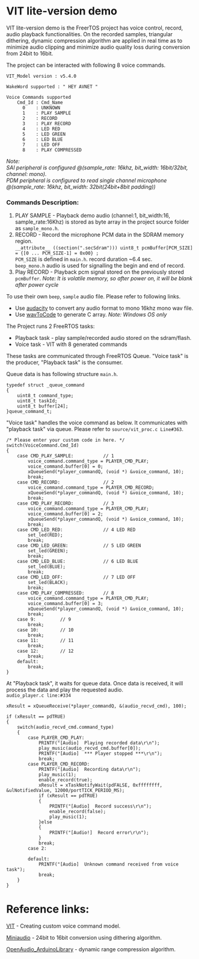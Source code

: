 # VIT lite-version demo

VIT lite-version demo is the FreerTOS project has voice control, record, audio playback functionalities. On the recorded samples, triangular dithering, dynamic compression algorithm are applied in real time as to minimize audio clipping and minimize audio quality loss during conversion from 24bit to 16bit.

The project can be interacted with following 8 voice commands.

```
VIT_Model version : v5.4.0

WakeWord supported : " HEY AVNET "

Voice Commands supported
    Cmd_Id : Cmd_Name
      0    : UNKNOWN
      1    : PLAY SAMPLE
      2    : RECORD
      3    : PLAY RECORD
      4    : LED RED
      5    : LED GREEN
      6    : LED BLUE
      7    : LED OFF
      8    : PLAY COMPRESSED
```

*Note: </br>SAI peripheral is configured @(sample_rate: 16khz, bit_width: 16bit/32bit, channel: mono). </br>PDM peripheral is configured to read single channel microphone @(sample_rate: 16khz, bit_width: 32bit(24bit+8bit padding))*

### Commands Description:
1. PLAY SAMPLE - Playback demo audio (channel:1, bit_width:16, sample_rate:16Khz) is stored as byte array in the project source folder as `sample_mono.h`.
2. RECORD - Record the microphone PCM data in the SDRAM memory region. </br>
`__attribute__ ((section(".secSdram"))) uint8_t pcmBuffer[PCM_SIZE] = {[0 ... PCM_SIZE-1] = 0x00} ;` </br>
`PCM_SIZE` is defined in `main.h`. record duration ~6.4 sec. </br>`beep_mono.h` audio is used for signalling the begin and end of record.
3. Play RECORD - Playback pcm signal stored on the previously stored `pcmBuffer`. *Note: It is volatile memory, so after power on, it will be blank after power cycle*

To use their own `beep`, `sample` audio file. Please refer to following links.

* Use [audacity](https://www.audacityteam.org/) to convert any audio format to mono 16khz mono wav file. 
* Use [wavToCode](https://colinjs.com/wavtocode/wavtocode.htm) to generate C array. *Note: Windows OS only*

The Project runs 2 FreeRTOS tasks:
- Playback task - play sample/recorded audio stored on the sdram/flash.
- Voice task - VIT with 8 generated commands 

These tasks are communicated through FreeRTOS Queue. "Voice task" is the producer, "Playback task" is the consumer.

Queue data is has following structure `main.h`.
```
typedef struct _queue_command
{
	uint8_t command_type;
	uint8_t taskId;
	uint8_t buffer[24];
}queue_command_t;
```

"Voice task" handles the voice command as below. It communicates with "playback task" via queue.
Please refer to `source/vit_proc.c Line#363`.
```
/* Please enter your custom code in here. */
switch(VoiceCommand.Cmd_Id)
{
    case CMD_PLAY_SAMPLE:			// 1
        voice_command.command_type = PLAYER_CMD_PLAY;
        voice_command.buffer[0] = 0;
        xQueueSend(*player_commandQ, (void *) &voice_command, 10);
        break;
    case CMD_RECORD:				// 2
        voice_command.command_type = PLAYER_CMD_RECORD;
        xQueueSend(*player_commandQ, (void *) &voice_command, 10);
        break;
    case CMD_PLAY_RECORD:			// 3
        voice_command.command_type = PLAYER_CMD_PLAY;
        voice_command.buffer[0] = 2;
        xQueueSend(*player_commandQ, (void *) &voice_command, 10);
        break;
    case CMD_LED_RED:				// 4 LED RED
        set_led(RED);
        break;
    case CMD_LED_GREEN:				// 5 LED GREEN
        set_led(GREEN);
        break;
    case CMD_LED_BLUE:				// 6 LED BLUE
        set_led(BLUE);
        break;
    case CMD_LED_OFF: 				// 7 LED OFF
        set_led(BLACK);
        break;
    case CMD_PLAY_COMPRESSED:		// 8
        voice_command.command_type = PLAYER_CMD_PLAY;
        voice_command.buffer[0] = 3;
        xQueueSend(*player_commandQ, (void *) &voice_command, 10);
        break;
    case 9: 		// 9
        break;
    case 10: 		// 10
        break;
    case 11: 		// 11
        break;
    case 12:		// 12
        break;
    default:
        break;
}
```

At "Playback task", it waits for queue data. Once data is received, it will process the data and play the requested audio.
</br>
`audio_player.c line:#334`
```
xResult = xQueueReceive(*player_commandQ, &(audio_recvd_cmd), 100);

if (xResult == pdTRUE)
{
    switch(audio_recvd_cmd.command_type)
    {
        case PLAYER_CMD_PLAY:
            PRINTF("[Audio]  Playing recorded data\r\n");
            play_music(audio_recvd_cmd.buffer[0]);
            PRINTF("[Audio]  *** Player stopped ***\r\n");
            break;
        case PLAYER_CMD_RECORD:
            PRINTF("[Audio]  Recording data\r\n");
            play_music(1);
            enable_record(true);
            xResult = xTaskNotifyWait(pdFALSE, 0xffffffff, &ulNotifiedValue, 12000/portTICK_PERIOD_MS);
            if (xResult == pdTRUE)
            {
                PRINTF("[Audio]  Record success\r\n");
                enable_record(false);
                play_music(1);
            }else
            {
                PRINTF("[Audio!]  Record error\r\n");
            }
            break;
        case 2:

        default:
            PRINTF("[Audio]  Unknown command received from voice task");
            break;
    }
}
```

# Reference links:
[VIT](https://vit.nxp.com/#/) - Creating custom voice command model.

[Miniaudio](https://github.com/mackron/miniaudio) - 24bit to 16bit conversion using dithering algorithm.

[OpenAudio_ArduinoLibrary](https://github.com/chipaudette/OpenAudio_ArduinoLibrary/blob/master/AudioEffectCompressor_F32.h) - dynamic range compression algorithm.






